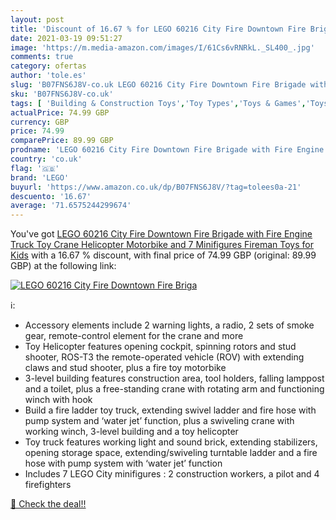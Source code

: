 ```yaml
---
layout: post
title: 'Discount of 16.67 % for LEGO 60216 City Fire Downtown Fire Briga'
date: 2021-03-19 09:51:27
image: 'https://m.media-amazon.com/images/I/61Cs6vRNRkL._SL400_.jpg'
comments: true
category: ofertas
author: 'tole.es'
slug: 'B07FNS6J8V-co.uk LEGO 60216 City Fire Downtown Fire Brigade with Fire...'
sku: 'B07FNS6J8V-co.uk'
tags: [ 'Building & Construction Toys','Toy Types','Toys & Games','Toys Store','lego', ]
actualPrice: 74.99 GBP
currency: GBP
price: 74.99
comparePrice: 89.99 GBP
prodname: 'LEGO 60216 City Fire Downtown Fire Brigade with Fire Engine Truck Toy  Crane  Helicopter  Motorbike and 7 Minifigures  Fireman Toys for Kids'
country: 'co.uk'
flag: '🇬🇧'
brand: 'LEGO'
buyurl: 'https://www.amazon.co.uk/dp/B07FNS6J8V/?tag=tolees0a-21'
descuento: '16.67'
average: '71.6575244299674'
---
```


You've got [LEGO 60216 City Fire Downtown Fire Brigade with Fire Engine Truck Toy  Crane  Helicopter  Motorbike and 7 Minifigures  Fireman Toys for Kids](https://www.amazon.co.uk/dp/B07FNS6J8V/?tag=tolees0a-21) with a  16.67 % discount, with final price of 74.99 GBP (original: 89.99 GBP) at the following link:

[![LEGO 60216 City Fire Downtown Fire Briga](https://m.media-amazon.com/images/I/61Cs6vRNRkL._SL400_.jpg)](https://www.amazon.co.uk/dp/B07FNS6J8V/?tag=tolees0a-21)

ℹ️:

- Accessory elements include 2 warning lights, a radio, 2 sets of smoke gear, remote-control element for the crane and more
- Toy Helicopter features opening cockpit, spinning rotors and stud shooter, ROS-T3 the remote-operated vehicle (ROV) with extending claws and stud shooter, plus a fire toy motorbike
- 3-level building features construction area, tool holders, falling lamppost and a toilet, plus a free-standing crane with rotating arm and functioning winch with hook
- Build a fire ladder toy truck, extending swivel ladder and fire hose with pump system and ‘water jet’ function, plus a swiveling crane with working winch, 3-level building and a toy helicopter
- Toy truck features working light and sound brick, extending stabilizers, opening storage space, extending/swiveling turntable ladder and a fire hose with pump system with ‘water jet’ function
- Includes 7 LEGO City minifigures : 2 construction workers, a pilot and 4 firefighters

[🛒 Check the deal!!](https://www.amazon.co.uk/dp/B07FNS6J8V/?tag=tolees0a-21)
